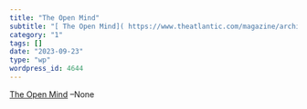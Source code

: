 ```yaml
---
title: "The Open Mind"
subtitle: "[ The Open Mind]( https://www.theatlantic.com/magazine/archive/1949/02/the-open-mind/305431/) –None"
category: "1"
tags: []
date: "2023-09-23"
type: "wp"
wordpress_id: 4644
---
```

[ The Open Mind]( https://www.theatlantic.com/magazine/archive/1949/02/the-open-mind/305431/) –None